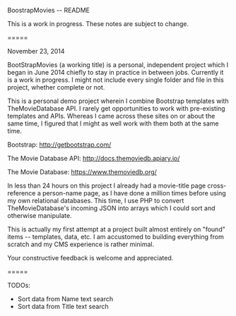 BoostrapMovies -- README

This is a work in progress. These notes are subject to change.

=====

November 23, 2014

BootStrapMovies (a working title) is a personal, independent project which I
began in June 2014 chiefly to stay in practice in between jobs. Currently it is
a work in progress. I might not include every single folder and file in this
project, whether complete or not.

This is a personal demo project wherein I combine Bootstrap templates with
TheMovieDatabase API. I rarely get opportunities to work with pre-existing
templates and APIs. Whereas I came across these sites on or about the same time,
I figured that I might as well work with them both at the same time.

Bootstrap: http://getbootstrap.com/

The Movie Database API: http://docs.themoviedb.apiary.io/

The Movie Database: https://www.themoviedb.org/

In less than 24 hours on this project I already had a movie-title page
cross-reference a person-name page, as I have done a million times before using
my own relational databases. This time, I use PHP to convert TheMovieDatabase's
incoming JSON into arrays which I could sort and otherwise manipulate.

This is actually my first attempt at a project built almost entirely on "found"
items -- templates, data, etc. I am accustomed to building everything from
scratch and my CMS experience is rather minimal.

Your constructive feedback is welcome and appreciated.

=====

TODOs:

- Sort data from Name text search
- Sort data from Title text search
